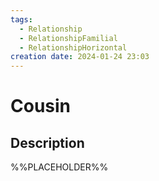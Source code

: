 ```yaml
---
tags:
  - Relationship
  - RelationshipFamilial
  - RelationshipHorizontal
creation date: 2024-01-24 23:03
---
```

# Cousin

## Description

%%PLACEHOLDER%%
